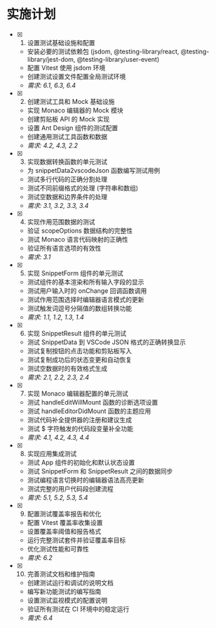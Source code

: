 # 实施计划

- [x] 1. 设置测试基础设施和配置

  - 安装必要的测试依赖包 (jsdom, @testing-library/react, @testing-library/jest-dom, @testing-library/user-event)
  - 配置 Vitest 使用 jsdom 环境
  - 创建测试设置文件配置全局测试环境
  - _需求: 6.1, 6.3, 6.4_

- [x] 2. 创建测试工具和 Mock 基础设施

  - 实现 Monaco 编辑器的 Mock 模块
  - 创建剪贴板 API 的 Mock 实现
  - 设置 Ant Design 组件的测试配置
  - 创建通用测试工具函数和数据
  - _需求: 4.2, 4.3, 2.2_

- [x] 3. 实现数据转换函数的单元测试

  - 为 snippetData2vscodeJson 函数编写测试用例
  - 测试多行代码的正确分割处理
  - 测试不同前缀格式的处理 (字符串和数组)
  - 测试空数据和边界条件的处理
  - _需求: 3.1, 3.2, 3.3, 3.4_

- [x] 4. 实现作用范围数据的测试

  - 验证 scopeOptions 数据结构的完整性
  - 测试 Monaco 语言代码映射的正确性
  - 验证所有语言选项的有效性
  - _需求: 3.1_

- [x] 5. 实现 SnippetForm 组件的单元测试

  - 测试组件的基本渲染和所有输入字段的显示
  - 测试用户输入时的 onChange 回调函数调用
  - 测试作用范围选择时编辑器语言模式的更新
  - 测试触发词逗号分隔值的数组转换功能
  - _需求: 1.1, 1.2, 1.3, 1.4_

- [x] 6. 实现 SnippetResult 组件的单元测试

  - 测试 SnippetData 到 VSCode JSON 格式的正确转换显示
  - 测试复制按钮的点击功能和剪贴板写入
  - 测试复制成功后的状态变更和自动恢复
  - 测试空数据时的有效格式生成
  - _需求: 2.1, 2.2, 2.3, 2.4_

- [x] 7. 实现 Monaco 编辑器配置的单元测试

  - 测试 handleEditWillMount 函数的诊断选项设置
  - 测试 handleEditorDidMount 函数的主题应用
  - 测试代码补全提供器的注册和建议生成
  - 测试 $ 字符触发的代码段变量补全功能
  - _需求: 4.1, 4.2, 4.3, 4.4_

- [x] 8. 实现应用集成测试

  - 测试 App 组件的初始化和默认状态设置
  - 测试 SnippetForm 和 SnippetResult 之间的数据同步
  - 测试编程语言切换时的编辑器语法高亮更新
  - 测试完整的用户代码段创建流程
  - _需求: 5.1, 5.2, 5.3, 5.4_

- [x] 9. 配置测试覆盖率报告和优化

  - 配置 Vitest 覆盖率收集设置
  - 设置覆盖率阈值和报告格式
  - 运行完整测试套件并验证覆盖率目标
  - 优化测试性能和可靠性
  - _需求: 6.2_

- [x] 10. 完善测试文档和维护指南

  - 创建测试运行和调试的说明文档
  - 编写新功能测试的编写指南
  - 设置测试监视模式的配置说明
  - 验证所有测试在 CI 环境中的稳定运行
  - _需求: 6.4_
